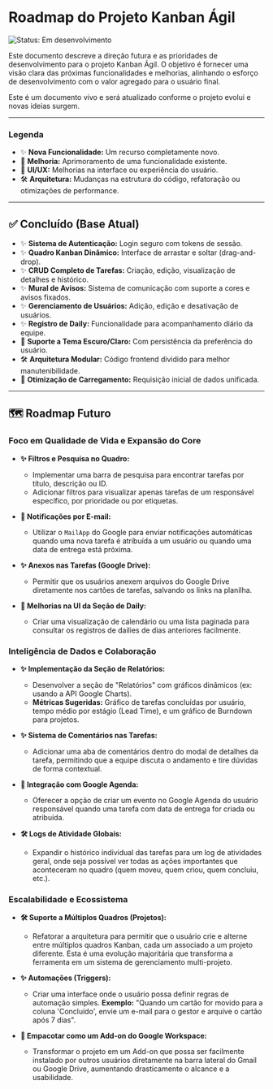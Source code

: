 # Roadmap do Projeto Kanban Ágil

![Status: Em desenvolvimento](https://img.shields.io/badge/Status-Em%20Desenvolvimento-orange?style=flat-square)

Este documento descreve a direção futura e as prioridades de desenvolvimento para o projeto Kanban Ágil. O objetivo é fornecer uma visão clara das próximas funcionalidades e melhorias, alinhando o esforço de desenvolvimento com o valor agregado para o usuário final.

Este é um documento vivo e será atualizado conforme o projeto evolui e novas ideias surgem.

---

### Legenda

- ✨ **Nova Funcionalidade:** Um recurso completamente novo.
- 🚀 **Melhoria:** Aprimoramento de uma funcionalidade existente.
- 🎨 **UI/UX:** Melhorias na interface ou experiência do usuário.
- 🛠️ **Arquitetura:** Mudanças na estrutura do código, refatoração ou otimizações de performance.

---

## ✅ Concluído (Base Atual)

- ✨ **Sistema de Autenticação:** Login seguro com tokens de sessão.
- ✨ **Quadro Kanban Dinâmico:** Interface de arrastar e soltar (drag-and-drop).
- ✨ **CRUD Completo de Tarefas:** Criação, edição, visualização de detalhes e histórico.
- ✨ **Mural de Avisos:** Sistema de comunicação com suporte a cores e avisos fixados.
- ✨ **Gerenciamento de Usuários:** Adição, edição e desativação de usuários.
- ✨ **Registro de Daily:** Funcionalidade para acompanhamento diário da equipe.
- 🎨 **Suporte a Tema Escuro/Claro:** Com persistência da preferência do usuário.
- 🛠️ **Arquitetura Modular:** Código frontend dividido para melhor manutenibilidade.
- 🚀 **Otimização de Carregamento:** Requisição inicial de dados unificada.

---

## 🗺️ Roadmap Futuro

### Foco em Qualidade de Vida e Expansão do Core

* **✨ Filtros e Pesquisa no Quadro:**
    * Implementar uma barra de pesquisa para encontrar tarefas por título, descrição ou ID.
    * Adicionar filtros para visualizar apenas tarefas de um responsável específico, por prioridade ou por etiquetas.

* **🚀 Notificações por E-mail:**
    * Utilizar o `MailApp` do Google para enviar notificações automáticas quando uma nova tarefa é atribuída a um usuário ou quando uma data de entrega está próxima.

* **✨ Anexos nas Tarefas (Google Drive):**
    * Permitir que os usuários anexem arquivos do Google Drive diretamente nos cartões de tarefas, salvando os links na planilha.

* **🎨 Melhorias na UI da Seção de Daily:**
    * Criar uma visualização de calendário ou uma lista paginada para consultar os registros de dailies de dias anteriores facilmente.

### Inteligência de Dados e Colaboração

* **✨ Implementação da Seção de Relatórios:**
    * Desenvolver a seção de "Relatórios" com gráficos dinâmicos (ex: usando a API Google Charts).
    * **Métricas Sugeridas:** Gráfico de tarefas concluídas por usuário, tempo médio por estágio (Lead Time), e um gráfico de Burndown para projetos.

* **✨ Sistema de Comentários nas Tarefas:**
    * Adicionar uma aba de comentários dentro do modal de detalhes da tarefa, permitindo que a equipe discuta o andamento e tire dúvidas de forma contextual.

* **🚀 Integração com Google Agenda:**
    * Oferecer a opção de criar um evento no Google Agenda do usuário responsável quando uma tarefa com data de entrega for criada ou atribuída.

* **🛠️ Logs de Atividade Globais:**
    * Expandir o histórico individual das tarefas para um log de atividades geral, onde seja possível ver todas as ações importantes que aconteceram no quadro (quem moveu, quem criou, quem concluiu, etc.).

### Escalabilidade e Ecossistema

* **🛠️ Suporte a Múltiplos Quadros (Projetos):**
    * Refatorar a arquitetura para permitir que o usuário crie e alterne entre múltiplos quadros Kanban, cada um associado a um projeto diferente. Esta é uma evolução majoritária que transforma a ferramenta em um sistema de gerenciamento multi-projeto.

* **✨ Automações (Triggers):**
    * Criar uma interface onde o usuário possa definir regras de automação simples. **Exemplo:** "Quando um cartão for movido para a coluna 'Concluído', envie um e-mail para o gestor e arquive o cartão após 7 dias".

* **🚀 Empacotar como um Add-on do Google Workspace:**
    * Transformar o projeto em um Add-on que possa ser facilmente instalado por outros usuários diretamente na barra lateral do Gmail ou Google Drive, aumentando drasticamente o alcance e a usabilidade.